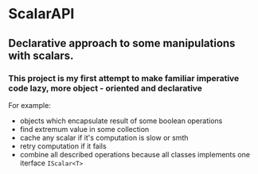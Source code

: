 # ScalarAPI
## Declarative approach to some manipulations with scalars.
### This project is my first attempt to make familiar imperative code lazy, more object - oriented and declarative
For example:
  * objects which encapsulate result of some boolean operations
  * find extremum value in some collection
  * cache any scalar if it's computation is slow or smth
  * retry computation if it fails
  * combine all described operations because all classes implements one iterface `IScalar<T>`
